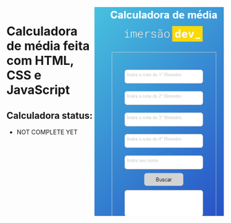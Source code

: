 <img src="Image.png" align="right" width="300">

# Calculadora de média feita com HTML, CSS e JavaScript
 
 ## Calculadora status:
 * NOT COMPLETE YET
